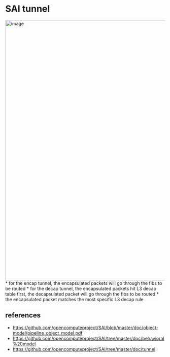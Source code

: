 # SAI tunnel
<img width="820" alt="image" src="https://github.com/lolyu/aoi/assets/35479537/f59b577f-1eb1-4493-8605-c19200913bf0">
* for the encap tunnel, the encapsulated packets will go through the fibs to be routed
* for the decap tunnel, the encapsulated packets hit L3 decap table first, the decapsulated packet will go through the fibs to be routed
    * the encapsulated packet matches the most specific L3 decap rule

## references
* https://github.com/opencomputeproject/SAI/blob/master/doc/object-model/pipeline_object_model.pdf
* https://github.com/opencomputeproject/SAI/tree/master/doc/behavioral%20model
* https://github.com/opencomputeproject/SAI/tree/master/doc/tunnel
